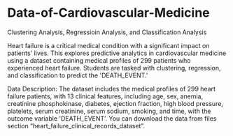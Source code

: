 # Data-of-Cardiovascular-Medicine
 Clustering Analysis, Regressioin Analysis, and Classification Analysis 
 
Heart failure is a critical medical condition with a significant impact on patients' lives. This explores predictive analytics in cardiovascular medicine using a dataset containing medical profiles of 299 patients who experienced heart failure. Students are tasked with clustering, regression, and classification to predict the 'DEATH_EVENT.'

Data Description: The dataset includes the medical profiles of 299 heart failure patients, with 13 clinical features, including age, sex, anemia, creatinine phosphokinase, diabetes, ejection fraction, high blood pressure, platelets, serum creatinine, serum sodium, smoking, and time, with the outcome variable 'DEATH_EVENT’. You can download the data from files section “heart_failure_clinical_records_dataset”.
